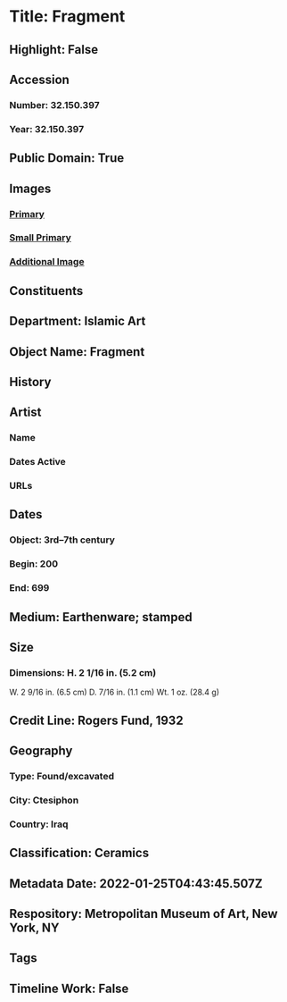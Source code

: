 # Title: Fragment
## Highlight: False
## Accession
### Number: 32.150.397
### Year: 32.150.397
## Public Domain: True
## Images
### [Primary](https://images.metmuseum.org/CRDImages/is/original/sf32-150-397b.jpg)
### [Small Primary](https://images.metmuseum.org/CRDImages/is/web-large/sf32-150-397b.jpg)
### [Additional Image](https://images.metmuseum.org/CRDImages/is/original/sf32-150-397a.jpg)
## Constituents
## Department: Islamic Art
## Object Name: Fragment
## History
## Artist
### Name
### Dates Active
### URLs
## Dates
### Object: 3rd–7th century
### Begin: 200
### End: 699
## Medium: Earthenware; stamped
## Size
### Dimensions: H. 2 1/16 in. (5.2 cm)
W. 2 9/16 in. (6.5 cm)
D. 7/16 in. (1.1 cm)
Wt. 1 oz. (28.4 g)
## Credit Line: Rogers Fund, 1932
## Geography
### Type: Found/excavated
### City: Ctesiphon
### Country: Iraq
## Classification: Ceramics
## Metadata Date: 2022-01-25T04:43:45.507Z
## Respository: Metropolitan Museum of Art, New York, NY
## Tags
## Timeline Work: False